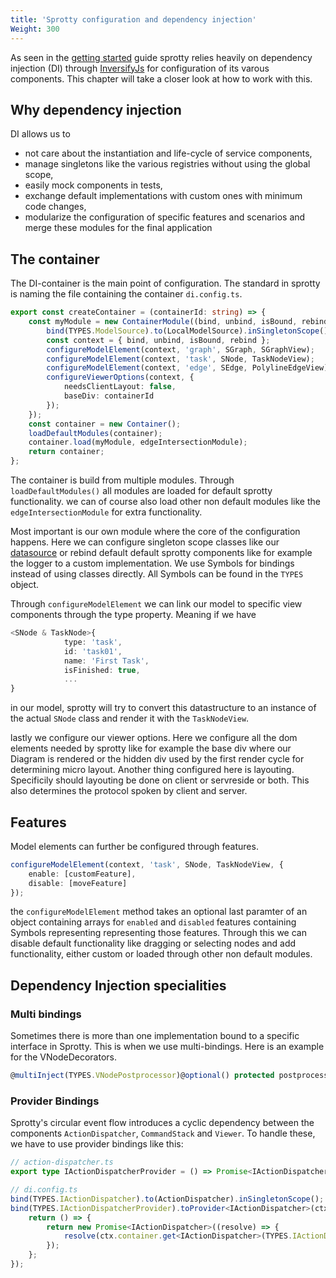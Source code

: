 ```yaml
---
title: 'Sprotty configuration and dependency injection'
Weight: 300
--- 
```


As seen in the [getting started](../getting_started) guide sprotty relies heavily on dependency injection (DI) through [InversifyJs](https://inversify.io/) for configuration of its varous components. This chapter will take a closer look at how to work with this.

## Why dependency injection
DI allows us to
- not care about the instantiation and life-cycle of service components,
- manage singletons like the various registries without using the global scope,
- easily mock components in tests,
- exchange default implementations with custom ones with minimum code changes,
- modularize the configuration of specific features and scenarios and merge these modules for the final application

## The container
The DI-container is the main point of configuration. The standard in sprotty is naming the file containing the container `di.config.ts`.

```typescript
export const createContainer = (containerId: string) => {
    const myModule = new ContainerModule((bind, unbind, isBound, rebind) => {
        bind(TYPES.ModelSource).to(LocalModelSource).inSingletonScope();
        const context = { bind, unbind, isBound, rebind };
        configureModelElement(context, 'graph', SGraph, SGraphView);
        configureModelElement(context, 'task', SNode, TaskNodeView);
        configureModelElement(context, 'edge', SEdge, PolylineEdgeView);
        configureViewerOptions(context, {
            needsClientLayout: false,
            baseDiv: containerId
        });
    });
    const container = new Container();
    loadDefaultModules(container);
    container.load(myModule, edgeIntersectionModule);
    return container;
};
```
The container is build from multiple modules. Through `loadDefaultModules()` all modules are loaded for default sprotty functionality. we can of course also load other non default modules like the `edgeIntersectionModule` for extra functionality.

Most important is our own module where the core of the configuration happens. Here we can configure singleton scope classes like our [datasource](../datasources) or rebind default default sprotty components like for example the logger to a custom implementation. We use Symbols for bindings instead of using classes directly. All Symbols can be found in the `TYPES` object.

Through `configureModelElement` we can link our model to specific view components through the type property. Meaning if we have 
```Typescript
<SNode & TaskNode>{
            type: 'task',
            id: 'task01',
            name: 'First Task',
            isFinished: true,
            ...
}
```
in our model, sprotty will try to convert this datastructure to an instance of the actual `SNode` class and render it with the `TaskNodeView`.

lastly we configure our viewer options. Here we configure all the dom elements needed by sprotty like for example the base div where our Diagram is rendered or the hidden div used by the first render cycle for determining micro layout. Another thing configured here is layouting. Specificily should layouting be done on client or servreside or both. This also determines the protocol spoken by client and server. 

## Features
Model elements can further be configured through features. 
```typescript
configureModelElement(context, 'task', SNode, TaskNodeView, {
    enable: [customFeature],
    disable: [moveFeature]
});
```
the `configureModelElement` method takes an optional last paramter of an object containing arrays for `enabled` and `disabled` features containing Symbols representing representing those features. Through this we can disable default functionality like dragging or selecting nodes and add functionality, either custom or loaded through other non default modules.

## Dependency Injection specialities

### Multi bindings
Sometimes there is more than one implementation bound to a specific interface in Sprotty. This is when we use multi-bindings. Here is an example for the VNodeDecorators.
```Typescript
@multiInject(TYPES.VNodePostprocessor)@optional() protected postprocessors: VNodePostprocessor[]
```
### Provider Bindings
Sprotty's circular event flow introduces a cyclic dependency between the components `ActionDispatcher`, `CommandStack` and `Viewer`. To handle these, we have to use provider bindings like this:
```Typescript
// action-dispatcher.ts
export type IActionDispatcherProvider = () => Promise<IActionDispatcher>;
```
```Typescript
// di.config.ts 
bind(TYPES.IActionDispatcher).to(ActionDispatcher).inSingletonScope();
bind(TYPES.IActionDispatcherProvider).toProvider<IActionDispatcher>(ctx => {
    return () => {
        return new Promise<IActionDispatcher>((resolve) => {
            resolve(ctx.container.get<IActionDispatcher>(TYPES.IActionDispatcher));
        });
    };
});
```


